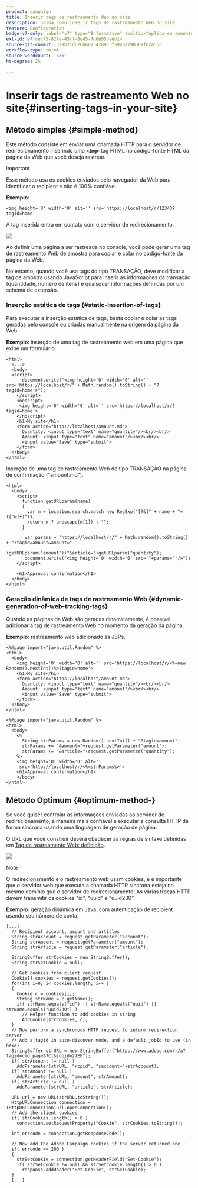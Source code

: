 ```yaml
---
product: campaign
title: Inserir tags de rastreamento Web no site
description: Saiba como inserir tags de rastreamento Web no site
feature: Configuration
badge-v7-only: label="v7" type="Informative" tooltip="Aplica-se somente ao Campaign Classic v7"
exl-id: e7fcec75-82fe-45ff-8d45-7d6e95baeb14
source-git-commit: 3a9b21d626b60754789c3f594ba798309f62a553
workflow-type: tm+mt
source-wordcount: '335'
ht-degree: 2%

---
```


# Inserir tags de rastreamento Web no site{#inserting-tags-in-your-site}

## Método simples {#simple-method}

Este método consiste em enviar uma chamada HTTP para o servidor de redirecionamento inserindo uma **`<img>`** tag HTML no código-fonte HTML da página da Web que você deseja rastrear.

>[!IMPORTANT]
>
>Esse método usa os cookies enviados pelo navegador da Web para identificar o recipient e não é 100% confiável.

**Exemplo**:

```
<img height='0' width='0' alt='' src='https://localhost/r/12343?tagid=home'
```

A tag inserida entra em contato com o servidor de redirecionamento.

![](assets/d_ncs_integration_webtracking_structure2.png)

Ao definir uma página a ser rastreada no console, você pode gerar uma tag de rastreamento Web de amostra para copiar e colar no código-fonte da página da Web.

No entanto, quando você usa tags do tipo TRANSAÇÃO, deve modificar a tag de amostra usando JavaScript para inserir as informações da transação (quantidade, número de itens) e quaisquer informações definidas por um schema de extensão.

### Inserção estática de tags {#static-insertion-of-tags}

Para executar a inserção estática de tags, basta copiar e colar as tags geradas pelo console ou criadas manualmente na origem da página da Web.

**Exemplo**: inserção de uma tag de rastreamento web em uma página que exibe um formulário.

```
<html>
  <...>
  <body>
  <script>
      document.write("<img height='0' width='0' alt='' src='https://localhost/r/" + Math.random().toString() + "?tagid=home'>");
    </script>
    <noscript>
     <img height='0' width='0' alt='' src='https://localhost/r/?tagid=home'>
    </noscript>
    <h1>My site</h1>
    <form action="http://localhost/amount.md">
      Quantity: <input type="text" name="quantity"/><br/><br/>
      Amount: <input type="text" name="amount"/><br/><br/>
      <input value="Save" type="submit">
    </form>
  </body>
</html>
```

Inserção de uma tag de rastreamento Web do tipo TRANSAÇÃO na página de confirmação (&quot;amount.md&quot;).

```
<html>
  <body>
    <script>
      function getURLparam(name) 
      {
        var m = location.search.match new RegExp("[?&]" + name + "=([^&]+)"));
        return m ? unescape(m[1]) : "";
      }
 
       var params = "https://localhost/r/" + Math.random().toString() + "?tagid=amount&amount="
                      +getURLparam("amount")+"&article="+getURLparam("quantity");
       document.write("<img height='0' width='0' src='"+params+"'/>");
    </script>

    <h1>Approval confirmation</h1>
  </body>
</html>
```

### Geração dinâmica de tags de rastreamento Web {#dynamic-generation-of-web-tracking-tags}

Quando as páginas da Web são geradas dinamicamente, é possível adicionar a tag de rastreamento Web no momento da geração da página.

**Exemplo**: rastreamento web adicionado às JSPs.

```
<%@page import="java.util.Random" %>
<html>
  <body>
    <img height='0' width='0' alt='' src='https://localhost/r/<%=new Random().nextInt()%>?tagid=home'>
    <h1>My site</h1>
    <form action="https://localhost/amount.md">
      Quantity: <input type="text" name="quantity"/><br/><br/>
      Amount: <input type="text" name="amount"/><br/><br/>
      <input value="Save" type="submit">
    </form>
  </body>
</html>
```

```
<%@page import="java.util.Random" %>
<html>
  <body>
    <%  
      String strParams = new Random().nextInt() + "?tagid=amount";
      strParams += "&amount="+request.getParameter("amount");
      strParams += "&article="+request.getParameter("quantity");
    %>
    <img height='0' width='0' alt=''
     src='http://localhost/r/<%=strParams%>'>
    <h1>Approval confirmation</h1>
    </body>
</html>
```

## Método Optimum {#optimum-method-}

Se você quiser controlar as informações enviadas ao servidor de redirecionamento, a maneira mais confiável é executar a consulta HTTP de forma síncrona usando uma linguagem de geração de página.

O URL que você construir deverá obedecer às regras de sintaxe definidas em [Tag de rastreamento Web: definição](../../configuration/using/web-tracking-tag--definition.md).

![](assets/d_ncs_integration_webtracking_structure3.png)

>[!NOTE]
>
>O redirecionamento e o rastreamento web usam cookies, e é importante que o servidor web que executa a chamada HTTP síncrona esteja no mesmo domínio que o servidor de redirecionamento. As várias trocas HTTP devem transmitir os cookies &quot;id&quot;, &quot;uuid&quot; e &quot;uuid230&quot;.

**Exemplo**: geração dinâmica em Java, com autenticação de recipient usando seu número de conta.

```
[...]
  // Recipient account, amount and articles
  String strAccount = request.getParameter("account");
  String strAmount = request.getParameter("amount");
  String strArticle = request.getParameter("article");

  StringBuffer strCookies = new StringBuffer();
  String strSetCookie = null;

  // Get cookies from client request
  Cookie[] cookies = request.getCookies();
  for(int i=0; i< cookies.length; i++ )
  {
    Cookie c = cookies[i];
    String strName = c.getName();
    if( strName.equals("id") || strName.equals("uuid") || strName.equals("uuid230") )
      // Helper function to add cookies in string
      AddCookie(strCookies, c);
  }
  // Now perform a synchronous HTTP request to inform redirection server
  // Add a tagid in auto-discover mode, and a default jobId to use (in hexa)
  StringBuffer strURL = new StringBuffer("https://www.adobe.com/r/a?tagid=cmd_page%7Ct&jobid=27EE");
  if( strAccount != null )
    AddParameter(strURL, "rcpid", "saccount="+strAccount);
  if( strAmount != null )
    AddParameter(strURL, "amount", strAmount);
  if( strArticle != null )
    AddParameter(strURL, "article", strArticle);
  
  URL url = new URL(strURL.toString());
  HttpURLConnection connection = (HttpURLConnection)url.openConnection();
  // Add the client cookies
  if( strCookies.length() > 0 )
    connection.setRequestProperty("Cookie", strCookies.toString());

  int errcode = connection.getResponseCode();

  // Now add the Adobe Campaign cookies if the server returned one :
  if( errcode == 200 )
  {
    strSetCookie = connection.getHeaderField("Set-Cookie");
    if( strSetCookie != null && strSetCookie.length() > 0 )
      response.addHeader("Set-Cookie", strSetCookie);
  }
  [...]
```
